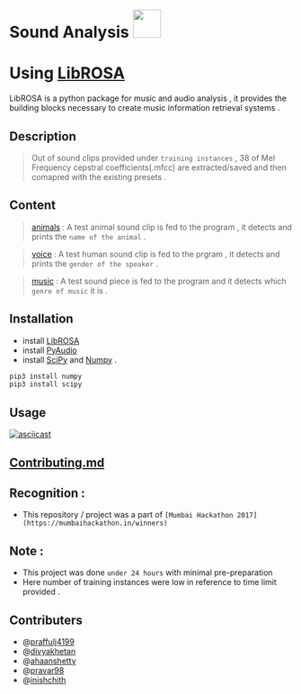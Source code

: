 Sound Analysis <img src = "http://www.freeiconspng.com/uploads/audio-sound-waves-png-7.png" height = "50" >
============
# Using [LibROSA](https://librosa.github.io)  
 LibROSA is a python package for music and audio analysis , it provides the building blocks necessary to create music information retrieval systems .

## Description
> Out of sound clips provided under `training instances` , 38 of Mel Frequency cepstral coefficients(.mfcc) are extracted/saved and then comapred with the existing presets .

## Content
> [animals](https://github.com/inishchith/SoundAnalysis/tree/master/animals) : A test animal sound clip is fed to the program , it detects and prints the `name of the animal` .

> [voice](https://github.com/inishchith/SoundAnalysis/tree/master/voice) : A test human sound clip is fed to the prgram , it detects and prints the `gender of the speaker` .

> [music](https://github.com/inishchith/SoundAnalysis/tree/master/music) : A test sound piece is fed to the program and it detects which `genre of music` it is .

## Installation
- install [LibROSA](https://librosa.github.io/librosa/install.html)
- install [PyAudio](https://github.com/jleb/pyaudio)
- install [SciPy](https://github.com/scipy/scipy/releases) and [Numpy](https://github.com/numpy/numpy) .
```bash
pip3 install numpy
pip3 install scipy
```

## Usage
[![asciicast](https://asciinema.org/a/65cv10zfa9hahtjxocg01x1nm.png)](https://asciinema.org/a/65cv10zfa9hahtjxocg01x1nm)

## [Contributing.md]()

## Recognition :
- This repository / project was a part of `[Mumbai Hackathon 2017](https://mumbaihackathon.in/winners)`

## Note :
- This project was done `under 24 hours`  with minimal pre-preparation
- Here number of training instances were low in reference to time limit provided .

## Contributers
- @[praffulj4199](https://github.com/praffulj4199)
- @[divyakhetan](https://github.com/divyakhetan)
- @[ahaanshetty](https://github.com/ahaanshetty)
- @[pravar98](https://github.com/pravar98)
- @[inishchith](https://github.com/inishchith)
